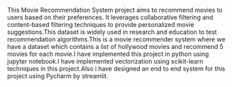 This Movie Recommendation System project aims to recommend movies to users based on their preferences. It leverages collaborative filtering and content-based filtering techniques to provide personalized movie suggestions.This dataset is widely used in research and education to test recommendation algorithms.This is a movie recommender system where we have a dataset which contains a list of hollywood movies and recommend 5 movies for each movie.I have implemented this project in python using jupyter notebook.I have implemented vectorization using scikit-learn techniques in this project.Also i have designed an end to end system for this project using Pycharm by streamlit.  
